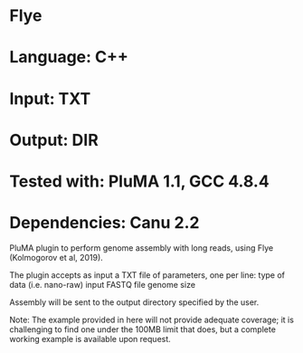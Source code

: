 # Flye
# Language: C++
# Input: TXT
# Output: DIR
# Tested with: PluMA 1.1, GCC 4.8.4
# Dependencies: Canu 2.2

PluMA plugin to perform genome assembly with long reads, using Flye (Kolmogorov et al, 2019).

The plugin accepts as input a TXT file of parameters, one per line:
type of data (i.e. nano-raw)
input FASTQ file
genome size

Assembly will be sent to the output directory specified by the user.

Note: The example provided in here will not provide adequate coverage; it is challenging to find one under the 100MB limit that does, but a complete working example is available upon request.
